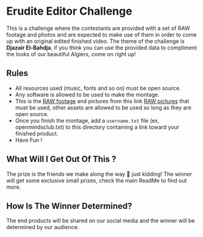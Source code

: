 # Erudite Editor Challenge
This is a challenge where the contestants are provided with a set of RAW footage and photos and are expected to make use of them in order to come up with an original edited finished video.
The theme of the challenge is **Djazair El-Bahdja**, if you think you can use the provided data to compliment the looks of our beautiful Algiers, come on right up!

## Rules
* All resources used (music, fonts and so on) must be open source.
* Any software is allowed to be used to make the montage.
* This is the [RAW footage](https://drive.google.com/drive/folders/1fvIexioj5PKUlDoJHGSB-ZqEyjHD3CoH?usp=sharing) and pictures from this link [RAW pictures](https://drive.google.com/drive/folders/1LtooRxKViv04e-8QTqfOTDJRGf0_kyDu?usp=sharing) that must be used, other assets are allowed to be used so long as they are open source.
* Once you finish the montage, add a `username.txt` file (ex, openmindsclub.txt) to this directory containing a link toward your finished product.
* Have Fun !

## What Will I Get Out Of This ?
The prize is the friends we make along the way 🙂 just kidding! The winner will get some exclusive small prizes, check the main ReadMe to find out more.

## How Is The Winner Determined?
The end products will be shared on our social media and the winner will be determined by our audience.
